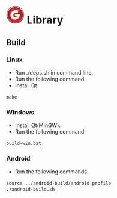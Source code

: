 <img src="img/g.png" width="48" height="48"> Library
===

## Build

### Linux
* Run ./deps.sh in command line.
* Run the following command.
* Install Qt.
```
make
```

### Windows
* Install Qt(MinGW).
* Run the following command.
```
build-win.bat
```

### Android
* Run the following commands.
```
source ../android-build/android.profile
./android-build.sh
```
